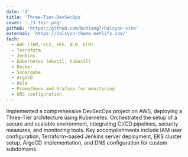```yaml
---
date: '1'
title: 'Three-Tier-DevSecOps'
cover: './3-teir.png'
github: 'https://github.com/bchiang7/halcyon-site'
external: 'https://halcyon-theme.netlify.com/'
tech:
  - AWS (IAM, EC2, EKS, ALB, ECR),
  - Terraform
  - Jenkins
  - Kubernetes (eksctl, Kubectl)
  - Docker
  - Sonarqube
  - ArgoCD
  - Helm
  - Prometheus and Grafana for monitoring
  - DNS configuration,
---
```


Implemented a comprehensive DevSecOps project on AWS, deploying a Three-Tier architecture using Kubernetes. Orchestrated the setup of a secure and scalable environment, integrating CI/CD pipelines, security measures, and monitoring tools. Key accomplishments include IAM user configuration, Terraform-based Jenkins server deployment, EKS cluster setup, ArgoCD implementation, and DNS configuration for custom subdomains.
